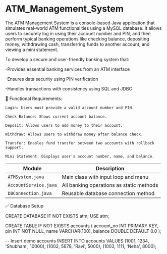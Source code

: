 # ATM_Management_System
The ATM Management System is a console-based Java application that simulates real-world ATM functionalities using a MySQL database. It allows users to securely log in using their account number and PIN, and then perform typical banking operations like checking balance, depositing money, withdrawing cash, transferring funds to another account, and viewing a mini statement.

To develop a secure and user-friendly banking system that:

  -Provides essential banking services from an ATM interface

  -Ensures data security using PIN verification

  -Handles transactions with consistency using SQL and JDBC


🧾 Functional Requirements:
    
    Login: Users must provide a valid account number and PIN.

    Check Balance: Shows current account balance.

    Deposit: Allows users to add money to their account.

    Withdraw: Allows users to withdraw money after balance check.

    Transfer: Enables fund transfer between two accounts with rollback support.

    Mini Statement: Displays user's account number, name, and balance.


| Module                | Description                              |
| --------------------- | ---------------------------------------- |
| `ATMSystem.java`      | Main class with input loop and menu      |
| `AccountService.java` | All banking operations as static methods |
| `DBConnection.java`   | Reusable database connection method      |


✅ Database Setup

CREATE DATABASE IF NOT EXISTS atm;
USE atm;

CREATE TABLE IF NOT EXISTS accounts (
    account_no INT PRIMARY KEY,
    pin INT NOT NULL,
    name VARCHAR(100),
    balance DOUBLE DEFAULT 0.0
);

-- Insert demo accounts
INSERT INTO accounts VALUES
(1001, 1234, 'Shubham', 10000),
(1002, 5678, 'Ravi', 5000),
(1003, 1111, 'Neha', 8000);
